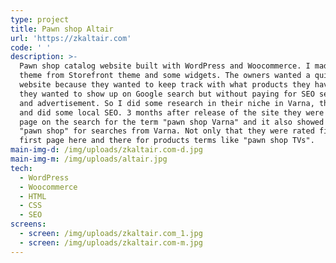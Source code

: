 ```yaml
---
type: project
title: Pawn shop Altair
url: 'https://zkaltair.com'
code: ' '
description: >-
  Pawn shop catalog website built with WordPress and Woocommerce. I made a child
  theme from Storefront theme and some widgets. The owners wanted a quick
  website because they wanted to keep track with what products they have. Also
  they wanted to show up on Google search but without paying for SEO services
  and advertisement. So I did some research in their niche in Varna, their city,
  and did some local SEO. 3 months after release of the site they were on first
  page on the search for the term "pawn shop Varna" and it also showed up for
  "pawn shop" for searches from Varna. Not only that they were rated first or on
  first page here and there for products terms like "pawn shop TVs".
main-img-d: /img/uploads/zkaltair.com-d.jpg
main-img-m: /img/uploads/altair.jpg
tech:
  - WordPress
  - Woocommerce
  - HTML
  - CSS
  - SEO
screens:
  - screen: /img/uploads/zkaltair.com_1.jpg
  - screen: /img/uploads/zkaltair.com-m.jpg
---
```


